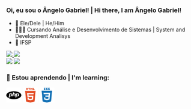 ### Oi, eu sou o Ângelo Gabriel! | Hi there, I am Ângelo Gabriel!

- 🌱 Ele/Dele |  He/Him
- 🧑🏻‍🎓 Cursando Análise e Desenvolvimento de Sistemas | System and Development Analisys
- 🏫 IFSP

 <div>
  <a href="https://github.com/geloodev">
  <img height="150em" src="https://github-readme-stats.vercel.app/api?username=geloodev&show_icons=true&theme=tokyonight&include_all_commits=true&count_private=true"/>
  <img height="150em" src="https://github-readme-stats.vercel.app/api/top-langs/?username=geloodev&layout=compact&langs_count=7&theme=tokyonight"/>
 </div>
 <div>
  <a href="https://www.linkedin.com/in/angelo-holandini/" target="_blank"><img src="https://img.shields.io/badge/-LinkedIn-%230077B5?style=for-the-badge&logo=linkedin&logoColor=white" target="_blank"></a>
  <a href = "mailto:angeloholandini11@gmail.com"><img src="https://img.shields.io/badge/-Gmail-%23333?style=for-the-badge&logo=gmail&logoColor=white" target="_blank"></a>
 </div>
 
 
 ### 📖 Estou aprendendo | I'm learning:
 <div>
  <img align="center" height="40" src="https://github.com/devicons/devicon/blob/master/icons/php/php-plain.svg">
  <img align="center" height="40" src="https://github.com/devicons/devicon/blob/master/icons/html5/html5-plain-wordmark.svg">
  <img align="center" height="40" src="https://github.com/devicons/devicon/blob/master/icons/css3/css3-plain-wordmark.svg">
 </div>

 
 
